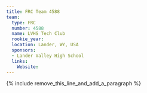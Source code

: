 ```yaml
---
title: FRC Team 4588
team:
  type: FRC
  number: 4588
  name: LVHS Tech Club
  rookie_year:
  location: Lander, WY, USA
  sponsors:
  - Lander Valley High School
  links:
    Website:
---
```


{% include remove_this_line_and_add_a_paragraph %}